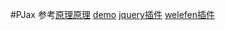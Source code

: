#PJax
参考[原理](http://www.it165.net/pro/html/201312/8112.html)[原理](http://my.oschina.net/sub/blog/123447)
[demo](http://qianduannotes.duapp.com/demo/PJAX/)
[jquery插件](https://github.com/defunkt/jquery-pjax) [welefen插件](https://github.com/welefen/pjax)
